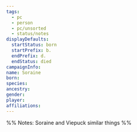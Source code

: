 ```yaml
---
tags:
  - pc
  - person
  - pc/unsorted
  - status/notes
displayDefaults:
  startStatus: born
  startPrefix: b.
  endPrefix: d.
  endStatus: died
campaignInfo: 
name: Soraine
born: 
species: 
ancestry: 
gender: 
player: 
affiliations:
---
```


%%
Notes:
Soraine and Viepuck similar things
%%